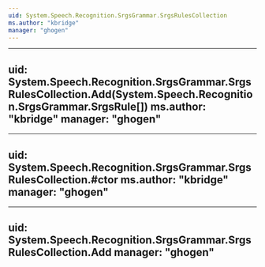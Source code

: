 ```yaml
---
uid: System.Speech.Recognition.SrgsGrammar.SrgsRulesCollection
ms.author: "kbridge"
manager: "ghogen"
---
```


---
uid: System.Speech.Recognition.SrgsGrammar.SrgsRulesCollection.Add(System.Speech.Recognition.SrgsGrammar.SrgsRule[])
ms.author: "kbridge"
manager: "ghogen"
---

---
uid: System.Speech.Recognition.SrgsGrammar.SrgsRulesCollection.#ctor
ms.author: "kbridge"
manager: "ghogen"
---

---
uid: System.Speech.Recognition.SrgsGrammar.SrgsRulesCollection.Add
manager: "ghogen"
---

